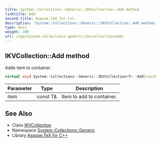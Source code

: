 ```yaml
---
title: System::Collections::Generic::IKVCollection::Add method
linktitle: Add
second_title: Aspose.TeX for C++
description: 'System::Collections::Generic::IKVCollection::Add method. Adds item to container in C++.'
type: docs
weight: 300
url: /cpp/system.collections.generic/ikvcollection/add/
---
```

## IKVCollection::Add method


Adds item to container.

```cpp
virtual void System::Collections::Generic::IKVCollection<T>::Add(const T &item) override
```


| Parameter | Type | Description |
| --- | --- | --- |
| item | const T\& | Item to add to container. |

## See Also

* Class [IKVCollection](../)
* Namespace [System::Collections::Generic](../../)
* Library [Aspose.TeX for C++](../../../)
